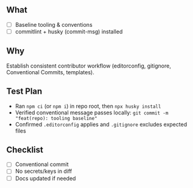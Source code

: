 ## What
- [ ] Baseline tooling & conventions
- [ ] commitlint + husky (commit-msg) installed

## Why
Establish consistent contributor workflow (editorconfig, gitignore, Conventional Commits, templates).

## Test Plan
- Ran `npm ci` (or `npm i`) in repo root, then `npx husky install`
- Verified conventional message passes locally: `git commit -m "feat(repo): tooling baseline"`
- Confirmed `.editorconfig` applies and `.gitignore` excludes expected files

## Checklist
- [ ] Conventional commit
- [ ] No secrets/keys in diff
- [ ] Docs updated if needed
